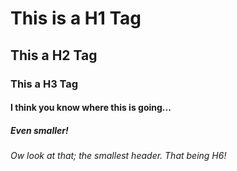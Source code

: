 # This is a H1 Tag
## This a H2 Tag
### This a H3 Tag
#### I think you know where this is going...
##### Even smaller!
###### Ow look at that; the smallest header. That being H6!
